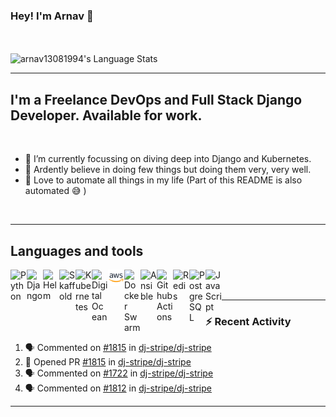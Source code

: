 ### Hey! I'm Arnav  👋



<br />
<br />
<img alt="arnav13081994's Language Stats" src="https://github-readme-stats.vercel.app/api/top-langs/?username=arnav13081994&layout=compact&theme=dracula" />
<br />


<!-- 
     ___________
   /  HEY HEY HEY  \
   \     👋👋👋   /
     -----------
       \   ^___^
        \  (O O)\_________
           (___)\         )\/\
                ||------w |
                ||       ||

-->

<!-- [![Website](https://img.shields.io/website?label=arnav13081994.com&style=for-the-badge&url=https%3A%2F%2Farnav13081994.com)](https://arnav13081994.com) -->

---

## I'm a Freelance DevOps and Full Stack Django Developer. Available for work.
<br />

- 🌱 I’m currently focussing on diving deep into Django and Kubernetes.
- 🔭 Ardently believe in doing few things but doing them very, very well.
- 🤖 Love to automate all things in my life (Part of this README is also automated 😅 )

<br />

---

## Languages and tools

<img align="left" alt="Python" width="26px" src="https://gitcdn.link/repo/github/explore/master/topics/python/python.png" />
<img align="left" alt="Django" width="26px" src="https://gitcdn.link/repo/github/explore/master/topics/django/django.png" />
<img align="left" alt="Helm" width="26px" src="https://avatars.githubusercontent.com/u/15859888?s=200&v=4" />
<img align="left" alt="Skaffold" width="26px" src="https://github.com/GoogleContainerTools/skaffold/blob/main/logo/skaffold.png" />
<img align="left" alt="Kubernetes" width="26px" src="https://gitcdn.link/repo/github/explore/master/topics/kubernetes/kubernetes.png" />
<img align="left" alt="Digital Ocean" width="26px" src="https://avatars.githubusercontent.com/u/4650108?s=200&v=4" />
<img align="left" alt="AWS" width="26px" src="https://github.com/github/explore/blob/main/topics/aws/aws.png" />
<img align="left" alt="Docker Swarm" width="26px" src="https://gitcdn.link/repo/github/explore/master/topics/docker/docker.png" />
<img align="left" alt="Ansible" width="26px" src="https://gitcdn.link/repo/github/explore/master/topics/ansible/ansible.png" />
<img align="left" alt="Github Actions" width="26px" src="https://gitcdn.link/repo/github/explore/master/topics/actions/actions.png" />
<img align="left" alt="Redis" width="26px" src="https://gitcdn.link/repo/github/explore/master/topics/redis/redis.png" />
<img align="left" alt="PostgreSQL" width="26px" src="https://gitcdn.link/repo/github/explore/master/topics/postgresql/postgresql.png" />
<img align="left" alt="JavaScript" width="26px" src="https://gitcdn.link/repo/github/explore/master/topics/javascript/javascript.png" />

<br />
<br />

---

### :zap: Recent Activity


<!--START_SECTION:activity-->
1. 🗣 Commented on [#1815](https://github.com/dj-stripe/dj-stripe/issues/1815) in [dj-stripe/dj-stripe](https://github.com/dj-stripe/dj-stripe)
2. 💪 Opened PR [#1815](https://github.com/dj-stripe/dj-stripe/pull/1815) in [dj-stripe/dj-stripe](https://github.com/dj-stripe/dj-stripe)
3. 🗣 Commented on [#1722](https://github.com/dj-stripe/dj-stripe/issues/1722) in [dj-stripe/dj-stripe](https://github.com/dj-stripe/dj-stripe)
4. 🗣 Commented on [#1812](https://github.com/dj-stripe/dj-stripe/issues/1812) in [dj-stripe/dj-stripe](https://github.com/dj-stripe/dj-stripe)
<!--END_SECTION:activity-->

---

<!-- [webdevplaylist]: https://www.youtube.com/playlist?list=PLkwxH9e_vrAJ0WbEsFA9W3I1W-g_BTsbt -->
[jsplaylist]: https://www.youtube.com/playlist?list=PLkwxH9e_vrALRJKu7wfXby3MKeflhTu6B
